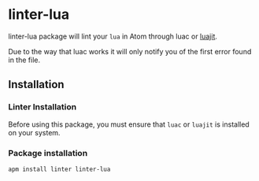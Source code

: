 # linter-lua

linter-lua package will lint your `lua` in Atom through luac or [luajit](http://luajit.org/running.html).

Due to the way that luac works it will only notify you of the first error found
in the file.

## Installation

### Linter Installation

Before using this package, you must ensure that `luac` or `luajit` is installed
on your system.

### Package installation

```ShellSession
apm install linter linter-lua
```
